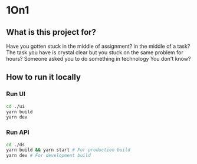 # 1On1 

## What is this project for?

Have you gotten stuck in the middle of assignment? in the middle of a task?
The task you have is crystal clear but you stuck on the same problem for hours?
Someone asked you to do something in technology You don't know?


## How to run it locally

### Run UI

```bash
cd ./ui 
yarn build
yarn dev
```

### Run API

```bash
cd ./ds 
yarn build && yarn start # For production build
yarn dev # For development build
```

